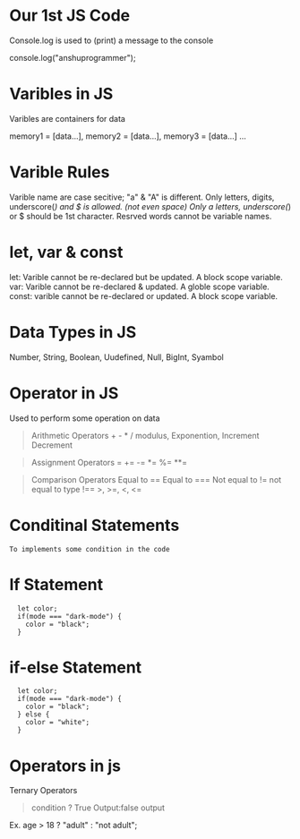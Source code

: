 # Our 1st JS Code
Console.log is used to (print) a message to the console

console.log("anshuprogrammer");


# Varibles in JS
Varibles are containers for data

memory1 = [data...], memory2 = [data...], memory3 = [data...] ...

# Varible Rules
 Varible name are case secitive; "a" & "A" is different.
 Only letters, digits, underscore(_) and $ is allowed. (not even space)
 Only a letters, underscore(_) or $ should be 1st character.
 Resrved words cannot be variable names.

# let, var & const
  let: Varible cannot be re-declared but be updated. A block scope variable.
  var: Varible cannot be re-declared & updated. A globle scope variable.
  const: varible cannot be re-declared or updated. A block scope variable.   

# Data Types in JS
  Number, String, Boolean, Uudefined, Null, BigInt, Syambol 

# Operator in JS
   Used to perform some operation on data

  > Arithmetic Operators
    +  -  *  /
    modulus, Exponention, Increment Decrement

  > Assignment Operators
    =  +=  -=  *=  %=  **=

  > Comparison Operators
   Equal to ==   Equal to ===   Not equal to !=    not equal to type !==
    >, >=, <, <=


# Conditinal Statements
    To implements some condition in the code
 # If Statement
      let color;
      if(mode === "dark-mode") {
        color = "black";
      } 
# if-else Statement
      let color;
      if(mode === "dark-mode") {
        color = "black";
      } else {
        color = "white";
      }
    
# Operators in js
  Ternary Operators
> condition ? True Output:false output

Ex. age > 18 ? "adult" : "not adult";
    
     


